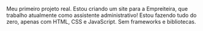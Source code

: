 Meu primeiro projeto real.
Estou criando um site para a Empreiteira, que trabalho atualmente como assistente administrativo!
Estou fazendo tudo do zero, apenas com HTML, CSS e JavaScript. Sem frameworks e bibliotecas. 
